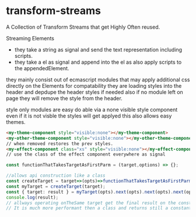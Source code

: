 # transform-streams
A Collection of Transform Streams that get Highly Often reused.


Streaming Elements 
- they take a string as signal and send the text representation including scripts.
- they take a el as signal and append into the el as also apply scripts to the appendedElement.

they mainly consist out of ecmascript modules that may apply additional css directly on the Elements
for compatability they are loading styles into the header and depdupe the header styles if needed
also if no module left on page they will remove the style from the header.

style only modules are easy do able via a none visible style component even if it is not visble 
the styles will get applyed this also allows easy themes.


```html
<my-theme-component style="visible:none"></my-theme-component>
<my-other-theme-component style="visible:none"></my-other-theme-component> // Overwrites prev as the styles get added after the prev styles
// when removed restores the prev styles. 
<my-effect-component class="xs" style="visible:none"></my-effect-component> // used for eg: menus and media layout switching.
// use the class of the effect component everywhere as signal
```


```ts
const functionThatTakesTargetAsFirstParm = (target,options) => {};

//allows api construction like a class
const createTarget = target=>(opts)=>functionThatTakesTargetAsFirstParm(target,opts) && ({ target, next: (opts)=>functionThatTakesTargetAsFirstParm(target,opts)});
const myTarget = createTarget(target);
const { target: result } = myTarget(opts).next(opts).next(opts).next(opts)
console.log(result);
// allways operating onTheSame target get the final result on the const
// It is much more performant then a class and returns still a constant shape for the engine.
```
